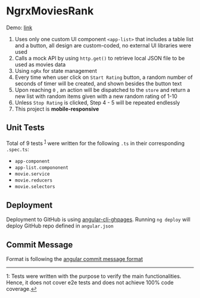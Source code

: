 # NgrxMoviesRank
Demo: [link](https://kyleleow.github.io/ngrx-movies-rank/)
1. Uses only one custom UI component `<app-list>` that includes a table list and a button, all design are custom-coded, no external UI libraries were used
2. Calls a mock API by using `http.get()` to retrieve local JSON file to be used as movies data
3. Using `ngRx` for state management
4. Every time when user click on `Start Rating` button, a random number of seconds of timer will be created, and shown besides the button text
5. Upon reaching `0` , an action will be dispatched to the `store` and return a new list with random items given with a new random rating of 1-10
6. Unless `Stop Rating` is clicked, Step 4 - 5 will be repeated endlessly
7. This project is **mobile-responsive**

## Unit Tests
Total of 9 tests <sup id="a1">[1](#myfootnote1)</sup> were written for the following `.ts` in their corresponding `.spec.ts`:
- `app-component`
- `app-list.compononent`
- `movie.service`
- `movie.reducers`
- `movie.selectors`

## Deployment
Deployment to GitHub is using [angular-cli-ghpages](https://github.com/angular-schule/angular-cli-ghpages).
Running `ng deploy` will deploy GitHub repo defined in `angular.json`

## Commit Message
Format is following the [angular commit message format](https://github.com/angular/angular/blob/master/CONTRIBUTING.md)

---
<a id="myfootnote1">1</a>: Tests were written with the purpose to verify the main functionalities. Hence, it does not cover e2e tests and does not achieve 100% code coverage.[↩](#a1)

